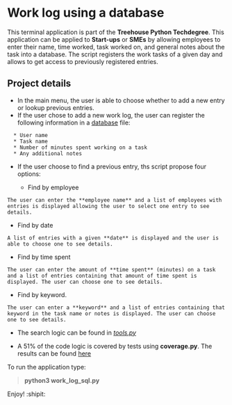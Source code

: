 # Work log using a database

This terminal application is part of the **Treehouse Python Techdegree**. This application can be applied to __Start-ups__ or __SMEs__ by allowing employees to enter their name, time worked, task worked on, and general notes about the task into a database. The script registers the work tasks of a given day and allows to get access to previously registered entries. 

## Project details
* In the main menu, the user is able to choose whether to add a new entry or lookup previous entries.
* If the user chose to add a new work log, the user can register the following information in a [database](https://github.com/AaronMillOro/TH_Project4_Work_log_Database/blob/master/work_log.db) file:
```
  * User name
  * Task name
  * Number of minutes spent working on a task
  * Any additional notes
```
* If the user choose to find a previous entry, ths script propose four options: 

  * Find by employee
```
The user can enter the **employee name** and a list of employees with entries is displayed allowing the user to select one entry to see details.
```
  * Find by date
```
A list of entries with a given **date** is displayed and the user is able to choose one to see details.
```
  * Find by time spent
```
The user can enter the amount of **time spent** (minutes) on a task and a list of entries containing that amount of time spent is displayed. The user can choose one to see details.
```
  * Find by keyword.
```
The user can enter a **keyword** and a list of entries containing that keyword in the task name or notes is displayed. The user can choose one to see details.
```

* The search logic can be found in [_tools.py_](https://github.com/AaronMillOro/TH_Project4_Work_log_Database/blob/master/tools.py)

* A 51% of the code logic is covered by tests using **coverage.py**. The results can be found [here](https://github.com/AaronMillOro/TH_Project4_Work_log_Database/tree/master/htmlcov)

To run the application type: 
>**python3 work_log_sql.py**

Enjoy! :shipit:
